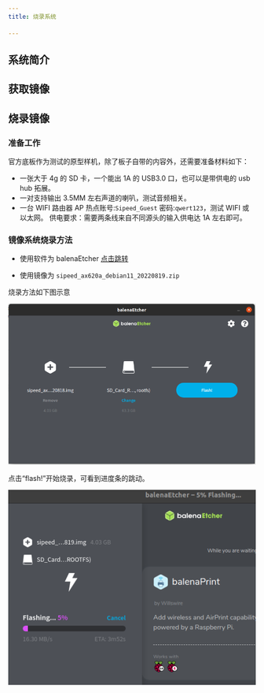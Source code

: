 ```yaml
---
title: 烧录系统  

---
```


## 系统简介

## 获取镜像

## 烧录镜像

### 准备工作

官方底板作为测试的原型样机，除了板子自带的内容外，还需要准备材料如下：
- 一张大于 4g 的 SD 卡，一个能出 1A 的 USB3.0 口，也可以是带供电的 usb hub 拓展。 
- 一对支持输出 3.5MM 左右声道的喇叭，测试音频相关。
- 一台 WIFI 路由器 AP 热点账号:`Sipeed_Guest` 密码:`qwert123`，测试 WIFI 或以太网。
供电要求：需要两条线来自不同源头的输入供电达 1A 左右即可。

### 镜像系统烧录方法

- 使用软件为 balenaEtcher [点击跳转](https://www.balena.io/etcher/)

- 使用镜像为 `sipeed_ax620a_debian11_20220819.zip` []()

烧录方法如下图示意

![etcher](./../assets/etcher.jpg)

点击“flash!”开始烧录，可看到进度条的跳动。

![etcher-two](./../assets/etchert.jpg)


